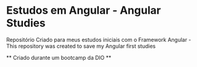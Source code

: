 # Estudos em Angular - Angular Studies
Repositório Criado para meus estudos iniciais com o Framework Angular - This repository was created to save my Angular first studies

 ** Criado durante um bootcamp da DIO **